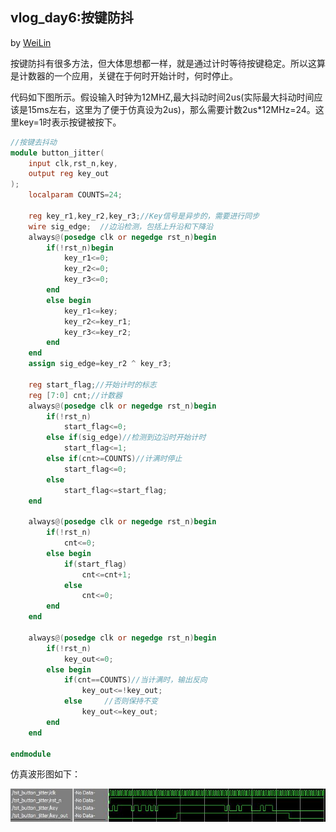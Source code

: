 ## vlog_day6:按键防抖
by [WeiLin](https://github.com/xLinWei)

按键防抖有很多方法，但大体思想都一样，就是通过计时等待按键稳定。所以这算是计数器的一个应用，关键在于何时开始计时，何时停止。

代码如下图所示。假设输入时钟为12MHZ,最大抖动时间2us(实际最大抖动时间应该是15ms左右，这里为了便于仿真设为2us)，那么需要计数2us*12MHz=24。这里key=1时表示按键被按下。
```verilog
//按键去抖动
module button_jitter(
    input clk,rst_n,key,
    output reg key_out
);
    localparam COUNTS=24;

    reg key_r1,key_r2,key_r3;//Key信号是异步的，需要进行同步
    wire sig_edge;  //边沿检测，包括上升沿和下降沿
    always@(posedge clk or negedge rst_n)begin
        if(!rst_n)begin
            key_r1<=0;
            key_r2<=0;
            key_r3<=0;
        end
        else begin
            key_r1<=key;
            key_r2<=key_r1;
            key_r3<=key_r2;
        end
    end
    assign sig_edge=key_r2 ^ key_r3;

    reg start_flag;//开始计时的标志
    reg [7:0] cnt;//计数器
    always@(posedge clk or negedge rst_n)begin
        if(!rst_n)
            start_flag<=0;
        else if(sig_edge)//检测到边沿时开始计时
            start_flag<=1;
        else if(cnt>=COUNTS)//计满时停止
            start_flag<=0;
        else 
            start_flag<=start_flag;
    end

    always@(posedge clk or negedge rst_n)begin
        if(!rst_n)
            cnt<=0;
        else begin
            if(start_flag)
                cnt<=cnt+1;
            else
                cnt<=0;
        end
    end

    always@(posedge clk or negedge rst_n)begin
        if(!rst_n)
            key_out<=0;
        else begin
            if(cnt==COUNTS)//当计满时，输出反向
                key_out<=!key_out;
            else     //否则保持不变
                key_out<=key_out;
        end
    end

endmodule
```
仿真波形图如下：
<div align=center><img src=result.jpg></div>